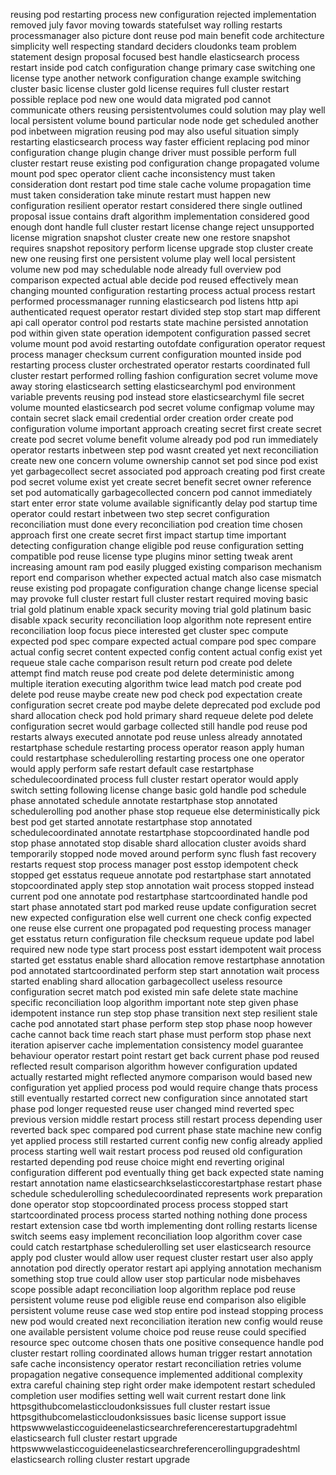 reusing pod restarting process new configuration rejected implementation removed july favor moving towards statefulset way rolling restarts processmanager also picture dont reuse pod main benefit code architecture simplicity well respecting standard deciders cloudonks team problem statement design proposal focused best handle elasticsearch process restart inside pod catch configuration change primary case switching one license type another network configuration change example switching cluster basic license cluster gold license requires full cluster restart possible replace pod new one would data migrated pod cannot communicate others reusing persistentvolumes could solution may play well local persistent volume bound particular node node get scheduled another pod inbetween migration reusing pod may also useful situation simply restarting elasticsearch process way faster efficient replacing pod minor configuration change plugin change driver must possible perform full cluster restart reuse existing pod configuration change propagated volume mount pod spec operator client cache inconsistency must taken consideration dont restart pod time stale cache volume propagation time must taken consideration take minute restart must happen new configuration resilient operator restart considered there single outlined proposal issue contains draft algorithm implementation considered good enough dont handle full cluster restart license change reject unsupported license migration snapshot cluster create new one restore snapshot requires snapshot repository perform license upgrade stop cluster create new one reusing first one persistent volume play well local persistent volume new pod may schedulable node already full overview pod comparison expected actual able decide pod reused effectively mean changing mounted configuration restarting process actual process restart performed processmanager running elasticsearch pod listens http api authenticated request operator restart divided step stop start map different api call operator control pod restarts state machine persisted annotation pod within given state operation idempotent configuration passed secret volume mount pod avoid restarting outofdate configuration operator request process manager checksum current configuration mounted inside pod restarting process cluster orchestrated operator restarts coordinated full cluster restart performed rolling fashion configuration secret volume move away storing elasticsearch setting elasticsearchyml pod environment variable prevents reusing pod instead store elasticsearchyml file secret volume mounted elasticsearch pod secret volume configmap volume may contain secret slack email credential order creation order create pod configuration volume important approach creating secret first create secret create pod secret volume benefit volume already pod pod run immediately operator restarts inbetween step pod wasnt created yet next reconciliation create new one concern volume ownership cannot set pod since pod exist yet garbagecollect secret associated pod approach creating pod first create pod secret volume exist yet create secret benefit secret owner reference set pod automatically garbagecollected concern pod cannot immediately start enter error state volume available significantly delay pod startup time operator could restart inbetween two step secret configuration reconciliation must done every reconciliation pod creation time chosen approach first one create secret first impact startup time important detecting configuration change eligible pod reuse configuration setting compatible pod reuse license type plugins minor setting tweak arent increasing amount ram pod easily plugged existing comparison mechanism report end comparison whether expected actual match also case mismatch reuse existing pod propagate configuration change change license special may provoke full cluster restart full cluster restart required moving basic trial gold platinum enable xpack security moving trial gold platinum basic disable xpack security reconciliation loop algorithm note represent entire reconciliation loop focus piece interested get cluster spec compute expected pod spec compare expected actual compare pod spec compare actual config secret content expected config content actual config exist yet requeue stale cache comparison result return pod create pod delete attempt find match reuse pod create pod delete deterministic among multiple iteration executing algorithm twice lead match pod create pod delete pod reuse maybe create new pod check pod expectation create configuration secret create pod maybe delete deprecated pod exclude pod shard allocation check pod hold primary shard requeue delete pod delete configuration secret would garbage collected still handle pod reuse pod restarts always executed annotate pod reuse unless already annotated restartphase schedule restarting process operator reason apply human could restartphase schedulerolling restarting process one one operator would apply perform safe restart default case restartphase schedulecoordinated process full cluster restart operator would apply switch setting following license change basic gold handle pod schedule phase annotated schedule annotate restartphase stop annotated schedulerolling pod another phase stop requeue else deterministically pick best pod get started annotate restartphase stop annotated schedulecoordinated annotate restartphase stopcoordinated handle pod stop phase annotated stop disable shard allocation cluster avoids shard temporarily stopped node moved around perform sync flush fast recovery restarts request stop process manager post esstop idempotent check stopped get esstatus requeue annotate pod restartphase start annotated stopcoordinated apply step stop annotation wait process stopped instead current pod one annotate pod restartphase startcoordinated handle pod start phase annotated start pod marked reuse update configuration secret new expected configuration else well current one check config expected one reuse else current one propagated pod requesting process manager get esstatus return configuration file checksum requeue update pod label required new node type start process post esstart idempotent wait process started get esstatus enable shard allocation remove restartphase annotation pod annotated startcoordinated perform step start annotation wait process started enabling shard allocation garbagecollect useless resource configuration secret match pod existed min safe delete state machine specific reconciliation loop algorithm important note step given phase idempotent instance run step stop phase transition next step resilient stale cache pod annotated start phase perform step stop phase noop however cache cannot back time reach start phase must perform stop phase next iteration apiserver cache implementation consistency model guarantee behaviour operator restart point restart get back current phase pod reused reflected result comparison algorithm however configuration updated actually restarted might reflected anymore comparison would based new configuration yet applied process pod would require change thats process still eventually restarted correct new configuration since annotated start phase pod longer requested reuse user changed mind reverted spec previous version middle restart process still restart process depending user reverted back spec compared pod current phase state machine new config yet applied process still restarted current config new config already applied process starting well wait restart process pod reused old configuration restarted depending pod reuse choice might end reverting original configuration different pod eventually thing get back expected state naming restart annotation name elasticsearchkselasticcorestartphase restart phase schedule schedulerolling schedulecoordinated represents work preparation done operator stop stopcoordinated process process stopped start startcoordinated process process started nothing nothing done process restart extension case tbd worth implementing dont rolling restarts license switch seems easy implement reconciliation loop algorithm cover case could catch restartphase schedulerolling set user elasticsearch resource apply pod cluster would allow user request cluster restart user also apply annotation pod directly operator restart api applying annotation mechanism something stop true could allow user stop particular node misbehaves scope possible adapt reconciliation loop algorithm replace pod reuse persistent volume reuse pod eligible reuse end comparison also eligible persistent volume reuse case wed stop entire pod instead stopping process new pod would created next reconciliation iteration new config would reuse one available persistent volume choice pod reuse reuse could specified resource spec outcome chosen thats one positive consequence handle pod cluster restart rolling coordinated allows human trigger restart annotation safe cache inconsistency operator restart reconciliation retries volume propagation negative consequence implemented additional complexity extra careful chaining step right order make idempotent restart scheduled completion user modifies setting well wait current restart done link httpsgithubcomelasticcloudonksissues full cluster restart issue httpsgithubcomelasticcloudonksissues basic license support issue httpswwwelasticcoguideenelasticsearchreferencerestartupgradehtml elasticsearch full cluster restart upgrade httpswwwelasticcoguideenelasticsearchreferencerollingupgradeshtml elasticsearch rolling cluster restart upgrade